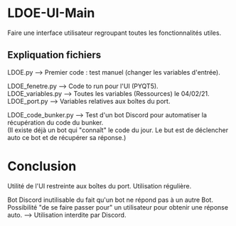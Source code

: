 # LDOE-UI-Main
Faire une interface utilisateur regroupant toutes les fonctionnalités utiles.  

## Expliquation fichiers
LDOE.py --> Premier code : test manuel (changer les variables d'entrée).  

LDOE_fenetre.py   --> Code to run pour l'UI (PYQT5).  
LDOE_variables.py --> Toutes les variables (Ressources) le 04/02/21.  
LDOE_port.py      --> Variables relatives aux boîtes du port.  




LDOE_code_bunker.py -->  Test d'un bot Discord pour automatiser la récupération du code du bunker.  
(Il existe déjà un bot qui "connaît" le code du jour. Le but est de déclencher auto ce bot et de récupérer sa réponse.)  

# Conclusion
Utilité de l'UI restreinte aux boîtes du port. Utilisation régulière.  

Bot Discord inutilisable du fait qu'un bot ne répond pas à un autre Bot.  
Possibilité "de se faire passer pour" un utilisateur pour obtenir une réponse auto. --> Utilisation interdite par Discord.  
